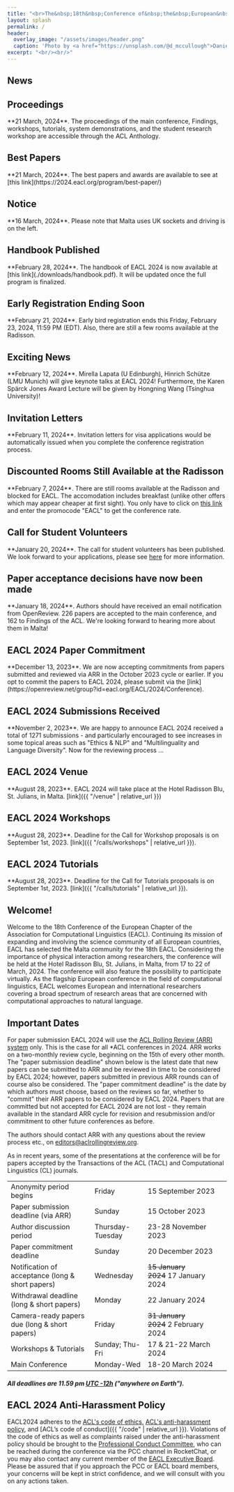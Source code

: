 ```yaml
---
title: "<br>The&nbsp;18th&nbsp;Conference of&nbsp;the&nbsp;European&nbsp;Chapter<br> of&nbsp;the&nbsp;Association for&nbsp;Computational Linguistics<br>March 17-22, 2024<br><br><br> "
layout: splash
permalink: /
header:
  overlay_image: "/assets/images/header.png"
  caption: 'Photo by <a href="https://unsplash.com/@d_mccullough">Daniel McCullough</a> on <a href="http://www.unsplash.com">Unsplash</a>'
excerpt: "<br/><br/>"
---
```

## News

<div class="notice--info" markdown="1">
  <h2 id="handbook">Proceedings</h2>
  **21 March, 2024**. The proceedings of the main conference, Findings, workshops, tutorials, system demonstrations, and the student research workshop are accessible through the ACL Anthology.
</div>

<div class="notice--info" markdown="1">
  <h2 id="handbook">Best Papers</h2>
  **21 March, 2024**. The best papers and awards are available to see at [this link](https://2024.eacl.org/program/best-paper/)
</div>

<div class="notice--info" markdown="1">
  <h2 id="handbook">Notice</h2>
  **16 March, 2024**. Please note that Malta uses UK sockets and driving is on the left.
</div>

<div class="notice--info" markdown="1">
  <h2 id="handbook">Handbook Published</h2>
  **February 28, 2024**. The handbook of EACL 2024 is now available at [this link](./downloads/handbook.pdf). It will be updated once the full program is finalized.
</div>


<div class="notice--info" markdown="1">
  <h2 id="early-reg-ends-soon">Early Registration Ending Soon</h2>
  **February 21, 2024**. Early bird registration ends this Friday, February 23, 2024, 11:59 PM (EDT). Also, there are still a few rooms available at the Radisson.
</div>

<div class="notice--info" markdown="1">
  <h2 id="invited-talks">Exciting News</h2>
  **February 12, 2024**. Mirella Lapata (U Edinburgh), Hinrich Schütze (LMU Munich) will give keynote talks at EACL 2024! Furthermore, the Karen Spärck Jones Award Lecture will be given by Hongning Wang (Tsinghua University)! 
</div>

<div class="notice--info" markdown="1">
  <h2 id="invitation-letter">Invitation Letters</h2>
  **February 11, 2024**. Invitation letters for visa applications would be automatically issued when you complete the conference registration process.
</div>

<div class="notice--info" markdown="1">
  <h2 id="rooms-still-available">Discounted Rooms Still Available at the Radisson</h2>
  **February 7, 2024**. There are still rooms available at the Radisson and blocked for EACL. The accomodation includes breakfast (unlike other offers which may appear cheaper at first sight). You only have to click on <a href="https://www.radissonhotels.com/en-us/hotels/radisson-blu-resort-malta-st-julians">this link</a> and enter the promocode "EACL" to get the conference rate.
</div>

<div class="notice--info" markdown="1">
  <h2 id="call-for-student-volunteers">Call for Student Volunteers</h2>
  **January 20, 2024**. The call for student volunteers has been published. We look forward to your applications, please see <a href="https://2024.eacl.org/calls/student-volunteers/">here</a> for more information.
</div>

<div class="notice--info" markdown="1">
  <h2 id="decisions-delayed">Paper acceptance decisions have now been made</h2>
  **January 18, 2024**. Authors should have received an email notification from OpenReview. 226 papers are accepted to the main conference, and 162 to Findings of the ACL. We're looking forward to hearing more about them in Malta!
</div>


<div class="notice--info" markdown="1">
  <h2 id="accepting-commitments">EACL 2024 Paper Commitment</h2>
  **December 13, 2023**. We are now accepting commitments from papers submitted and reviewed via ARR in the October 2023 cycle or earlier. If you opt to commit the papers to EACL 2024, please submit via the [link](https://openreview.net/group?id=eacl.org/EACL/2024/Conference).
</div>



<div class="notice--info" markdown="1">
  <h2 id="submissions-received">EACL 2024 Submissions Received</h2>
  **November 2, 2023**. We are happy to announce EACL 2024 received a total of 1271 submissions - and particularly encouraged to see increases in some topical areas such as "Ethics & NLP" and "Multilinguality and Language Diversity". Now for the reviewing process ...
</div>


<div class="notice--info" markdown="1">
  <h2 id="venue">EACL 2024 Venue</h2>
  **August 28, 2023**. EACL 2024 will take place at the Hotel Radisson Blu, St. Julians, in Malta. [link]({{ "/venue" | relative_url }})
</div>

<div class="notice--info" markdown="1">
  <h2 id="program-workshops">EACL 2024 Workshops</h2>
  **August 28, 2023**. Deadline for the Call for Workshop proposals is on September 1st, 2023. [link]({{ "/calls/workshops" | relative_url }}).
</div>

<div class="notice--info" markdown="1">
  <h2 id="program-workshops">EACL 2024 Tutorials</h2>
  **August 28, 2023**. Deadline for the Call for Tutorials proposals is on September 1st, 2023. [link]({{ "/calls/tutorials" | relative_url }}).
</div>

## Welcome!

Welcome to the 18th Conference of the European Chapter of the Association for Computational Linguistics (EACL). Continuing its mission of expanding and involving the science community of all European countries, EACL has selected the Malta community for the 18th EACL. Considering the importance of physical interaction among researchers, the conference will be held at the Hotel Radisson Blu, St. Julians, in Malta, from 17 to 22 of March, 2024. The conference will also feature the possibility to participate virtually. As the flagship European conference in the field of computational linguistics, EACL welcomes European and international researchers covering a broad spectrum of research areas that are concerned with computational approaches to natural language.


## Important Dates

For paper submission EACL 2024 will use the [ACL Rolling Review (ARR) system](https://aclrollingreview.org/cfp) only. This is the case for all *ACL conferences in 2024. ARR works on a two-monthly review cycle, beginning on the 15th of every other month. The "paper submission deadline" shown below is the latest date that new papers can be submitted to ARR and be reviewed in time to be considered by EACL 2024; however, papers submitted in previous ARR rounds can of course also be considered. The "paper commitment deadline" is the date by which authors must choose, based on the reviews so far, whether to "commit" their ARR papers to be considered by EACL 2024. Papers that are committed but not accepted for EACL 2024 are not lost - they remain available in the standard ARR cycle for revision and resubmission and/or commitment to other future conferences as before.

The authors should contact ARR with any questions about the review process etc., on [editors@aclrollingreview.org](mailto:editors@aclrollingreview.org).

As in recent years, some of the presentations at the conference will be for papers accepted by the Transactions of the ACL (TACL) and Computational Linguistics (CL) journals.

<table class="table-dates">
    <tbody>
        <tr>
            <td>Anonymity period begins</td>
            <td>Friday</td>
            <td>15&nbsp;September 2023</td>
        </tr>
        <tr>
            <td>Paper submission deadline (via ARR)</td>
            <td>Sunday</td>
            <td>15&nbsp;October 2023</td>
        </tr>
        <tr>
            <td>Author discussion period</td>
            <td>Thursday-Tuesday</td>
            <td>23-28&nbsp;November 2023</td>
        </tr>
        <tr>
            <td>Paper commitment deadline</td>
            <td>Sunday</td>
            <td>20&nbsp;December 2023</td>
        </tr>
        <tr>
            <td>Notification of acceptance (long & short papers)</td>
            <td>Wednesday</td>
            <td><s>15&nbsp;January 2024</s>&nbsp;17&nbsp;January 2024 </td>
        </tr>
        <tr>
            <td>Withdrawal deadline (long & short papers)</td>
            <td>Monday</td>
            <td>22&nbsp;January 2024</td>
        </tr>
        <tr>
            <td>Camera-ready papers due (long & short papers)</td>
            <td>Friday</td>
            <td><s>31&nbsp;January 2024</s>&nbsp;2&nbsp;February 2024 </td>
       </tr>
        <tr>
            <td>Workshops & Tutorials</td>
            <td>Sunday; Thu-Fri</td>
            <td>17 & 21-22&nbsp;March 2024</td>
        </tr>
        <tr>
            <td>Main Conference</td>
            <td>Monday-Wed</td>
            <td>18-20&nbsp;March 2024</td>
        </tr>
    </tbody>
</table>

##### All deadlines are 11.59 pm [UTC -12h](https://www.timeanddate.com/time/zone/timezone/utc-12) ("anywhere on Earth").

## EACL 2024 Anti-Harassment Policy

EACL2024 adheres to the [ACL's code of ethics](https://www.aclweb.org/portal/content/acl-code-ethics), [ACL's anti-harassment policy](https://www.aclweb.org/adminwiki/index.php?title=Anti-Harassment_Policy), and [ACL’s code of conduct]({{ "/code" | relative_url }}). Violations of the code of ethics as well as complaints raised under the anti-harassment policy should be brought to the [Professional Conduct Committee](https://www.aclweb.org/adminwiki/index.php?title=Professional_Conduct_Committee), who can be reached during the conference via the PCC channel in RocketChat, or you may also contact any current member of the [EACL Executive Board](http://eacl.org/general/#officers). Please be assured that if you approach the PCC or EACL board members, your concerns will be kept in strict confidence, and we will consult with you on any actions taken.

